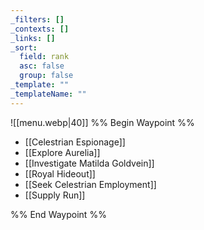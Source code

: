 ```yaml
---
_filters: []
_contexts: []
_links: []
_sort:
  field: rank
  asc: false
  group: false
_template: ""
_templateName: ""
---
```

![[menu.webp|40]]
%% Begin Waypoint %%
- [[Celestrian Espionage]]
- [[Explore Aurelia]]
- [[Investigate Matilda Goldvein]]
- [[Royal Hideout]]
- [[Seek Celestrian Employment]]
- [[Supply Run]]

%% End Waypoint %%
